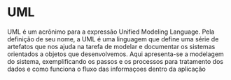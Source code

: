 # UML
UML é um acrônimo para a expressão Unified Modeling Language. Pela definição de seu nome, a UML é uma linguagem que define uma série de artefatos que nos ajuda na tarefa de modelar e documentar os sistemas orientados a objetos que desenvolvemos. Aqui apresenta-se a modelagem do sistema, exemplificando os passos e os processos para tratamento dos dados e como funciona o fluxo das informaçoes dentro da aplicação
